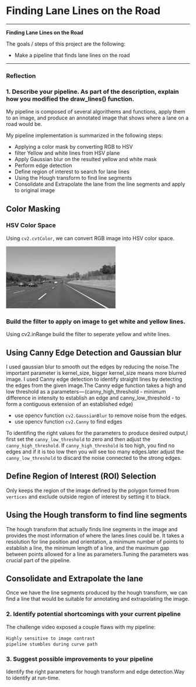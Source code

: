 # **Finding Lane Lines on the Road** 

---

**Finding Lane Lines on the Road**

The goals / steps of this project are the following:
* Make a pipeline that finds lane lines on the road


[//]: # (Image References)

[image1]: ./examples/grayscale.jpg "Grayscale"

---

### Reflection

### 1. Describe your pipeline. As part of the description, explain how you modified the draw_lines() function.
My pipeline is composed of several algorithems and functions, apply them to an image, and produce an annotated image that shows where a lane on a road would be.

My pipeline implementation is summarized in the following steps:
- Applying a color mask by converting RGB to HSV
- filter Yellow and white lines from HSV plane
- Apply Gaussian blur on the resulted yellow and white mask 
- Perform edge detection
- Define region of interest to search for lane lines
- Using the Hough transform to find line segments
- Consolidate and Extrapolate the lane from the line segments and apply to original image

## Color Masking

### HSV Color Space
Using `cv2.cvtColor`, we can convert RGB image into HSV color space.

![alt text][image1]
### Build the filter to apply on image to get white and yellow lines.
Using cv2.inRange build the filter to seperate yellow and white lines.

## Using Canny Edge Detection and Gaussian blur
I used gaussian blur to smooth out the edges by reducing the noise.The important parameter is kernel_size, bigger kernel_size means more blurred image.
I used Canny edge detection to identify straight lines by detecting the edges from the given image.The Canny edge function takes a high and low threshold as a parameters — (canny_high_threshold - minimum difference in intensity to establish an edge and canny_low_threshold - to form a contiguous extension of an established edge)
- use opencv function `cv2.GaussianBlur` to remove noise from the edges.
- use opencv function `cv2.Canny` to find edges

To identifing the right values for the parameters to produce desired output,I first set the `canny_low_threshold` to zero and then adjust the `canny_high_threshold`. If `canny_high_threshold` is too high, you find no edges and if it is too low then you will see too many edges.later adjust the `canny_low_threshold` to discard the noise connected to the strong edges.

## Define Region of Interest (ROI) Selection
Only keeps the region of the image defined by the polygon formed from `vertices` and exclude outside region of interest by setting it to black. 

## Using the Hough transform to find line segments
The hough transform that actually finds line segments in the image and provides the most information of where the lanes lines could be. 
It takes a resolution for line position and orientation, a minimum number of points to establish a line, the minimum length of a line, and the maximum gap between points allowed for a line as parameters.Tuning the parameters was crucial part of the pipeline.

## Consolidate and Extrapolate the lane
Once we have the line segments produced by the hough transform, we can find a line that would be suitable for annotating and extrapolating the image.

### 2. Identify potential shortcomings with your current pipeline
The challenge video exposed a couple flaws with my pipeline:

    Highly sensitive to image contrast
    pipeline stumbles during curve path


### 3. Suggest possible improvements to your pipeline

Identify the right parameters for hough transform and edge detection.Way to identify at run-time.
